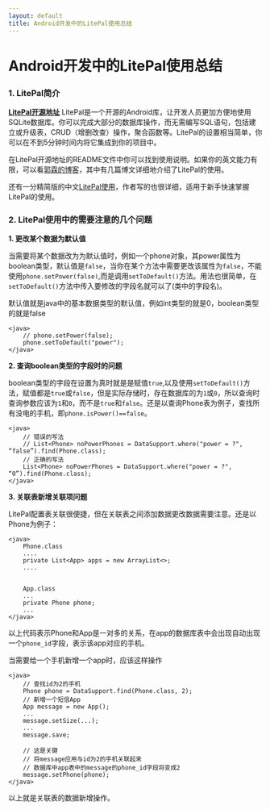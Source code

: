 ```yaml
---
layout: default
title: Android开发中的LitePal使用总结
---
```


# Android开发中的LitePal使用总结

### 1. LitePal简介

[**LitePal开源地址**](https://github.com/LitePalFramework/LitePal )
LitePal是一个开源的Android库，让开发人员更加方便地使用SQLite数据库。你可以完成大部分的数据库操作，而无需编写SQL语句，包括建立或升级表，CRUD（增删改查）操作，聚合函数等。LitePal的设置相当简单，你可以在不到5分钟时间内将它集成到你的项目中。

在LitePal开源地址的README文件中你可以找到使用说明。如果你的英文能力有限，可以看[郭霖的博客](http://blog.csdn.net/guolin_blog/article/details/38083103)，其中有几篇博文详细地介绍了LitePal的使用。

还有一分精简版的中文[LitePal使用](http://seniorzhai.github.io/2015/02/02/LitePal%E7%9A%84%E4%BD%BF%E7%94%A8/)，作者写的也很详细，适用于新手快速掌握LitePal的使用。

### 2. LitePal使用中的需要注意的几个问题
**1. 更改某个数据为默认值**
 
当需要将某个数据改为为默认值时，例如一个phone对象，其power属性为boolean类型，默认值是`false`，当你在某个方法中需要更改该属性为`false`，不能使用`phone.setPower(false)`,而是调用`setToDefault()`方法。用法也很简单，在`setToDefault()`方法中传入要修改的字段名就可以了(类中的字段名)。

默认值就是java中的基本数据类型的默认值，例如int类型的就是0，boolean类型的就是false

	<java>
		// phone.setPower(false);
		phone.setToDefault("power");
	</java>
	
**2. 查询boolean类型的字段时的问题**

boolean类型的字段在设置为真时就是是赋值`true`,以及使用`setToDefault()`方法，赋值都是`true`或`false`，但是实际存储时，存在数据库的为`1`或`0`，所以查询时查询参数应该为`1`和`0`，而不是`true`和`false`。还是以查询Phone表为例子，查找所有没电的手机，即`phone.isPower()==false`。  

	<java>
		// 错误的写法
		// List<Phone> noPowerPhones = DataSupport.where("power = ?", “false”).find(Phone.class);
		// 正确的写法
		List<Phone> noPowerPhones = DataSupport.where("power = ?", “0”).find(Phone.class);
	</java>
	
**3. 关联表新增关联项问题**

LitePal配置表关联很便捷，但在关联表之间添加数据更改数据需要注意。还是以Phone为例子：
	
	<java>
		Phone.class
		....
		private List<App> apps = new ArrayList<>;
		....
		
		
		App.class
		...
		private Phone phone;
		...
	</java>	
	
以上代码表示Phone和App是一对多的关系，在app的数据库表中会出现自动出现一个`phone_id`字段，表示该app对应的手机。

当需要给一个手机新增一个app时，应该这样操作

	<java>
		// 查找id为2的手机
		Phone phone = DataSupport.find(Phone.class, 2);
		// 新增一个短信App
		App message = new App();
		...
		message.setSize(...);
		...
		message.save;
		
		// 这是关键
		// 将message应用与id为2的手机关联起来
		// 数据库中app表中的message的phone_id字段将变成2
		message.setPhone(phone);
	</java>
	
以上就是关联表的数据新增操作。
   